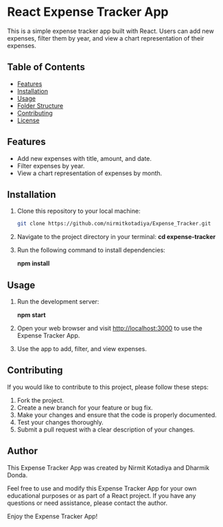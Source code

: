 # React Expense Tracker App

This is a simple expense tracker app built with React. Users can add new expenses, filter them by year, and view a chart representation of their expenses.

## Table of Contents

- [Features](#features)
- [Installation](#installation)
- [Usage](#usage)
- [Folder Structure](#folder-structure)
- [Contributing](#contributing)
- [License](#license)

## Features

- Add new expenses with title, amount, and date.
- Filter expenses by year.
- View a chart representation of expenses by month.


## Installation

1. Clone this repository to your local machine:

   ```bash
   git clone https://github.com/nirmitkotadiya/Expense_Tracker.git

2. Navigate to the project directory in your terminal:
     **cd expense-tracker**

3. Run the following command to install dependencies:

     **npm install**


## Usage
1. Run the development server:

     **npm start**

2. Open your web browser and visit [http://localhost:3000](http://localhost:3000) to use the Expense Tracker App.

3. Use the app to add, filter, and view expenses.



## Contributing

If you would like to contribute to this project, please follow these steps:

1. Fork the project.
2. Create a new branch for your feature or bug fix.
3. Make your changes and ensure that the code is properly documented.
4. Test your changes thoroughly.
5. Submit a pull request with a clear description of your changes.


## Author

This Expense Tracker App was created by Nirmit Kotadiya and Dharmik Donda.


Feel free to use and modify this Expense Tracker App for your own educational purposes or as part of a React project. If you have any questions or need assistance, please contact the author.

Enjoy the Expense Tracker App!


